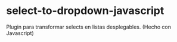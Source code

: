 # select-to-dropdown-javascript
Plugin para transformar selects en listas desplegables. (Hecho con Javascript)
